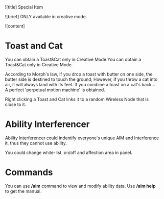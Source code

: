 ![title]
Special Item
 
![brief]
ONLY available in creative mode.
 
![content]
 
# Toast and Cat
 
You can obtain a Toast&Cat only in Creative Mode.You can obtain a Toast&Cat only in Creative Mode.

According to Morph's law, if you drop a toast with butter on one side, the butter side is destined to touch the ground; However, if you throw a cat into air, it will always land with its feet. If you combine a toast on a cat's back... A perfect 'perpetual motion machine' is obtained. 

Right clicking a Toast and Cat links it to a random Wireless Node that is close to it.

# Ability Interferencer

Ability Interferencer could indentify everyone's unique AIM and Interference it, thus they cannot use ability. 

You could change white-list, on/off and affection area in panel.

# Commands

You can use __/aim__ command to view and modify ability data. Use __/aim help__ to get the manual.



